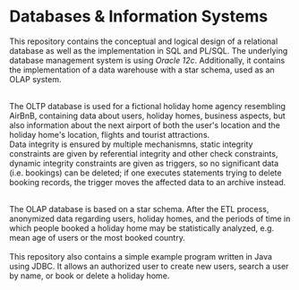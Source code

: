 <h1>Databases & Information Systems</h1>

This repository contains the conceptual and logical design of a relational database as well as the implementation in SQL and PL/SQL. 
The underlying database management system is using <i>Oracle 12c</i>. Additionally, it contains the implementation of a data warehouse with a star schema, used as an OLAP system.<br><br>

The OLTP database is used for a fictional holiday home agency resembling AirBnB, containing data about users, 
holiday homes, business aspects, but also information about the next airport of both the user's location and the 
holiday home's location, flights and tourist attractions. <br>
Data integrity is ensured by multiple mechanismns, 
static integrity constraints are given by referential integrity and other check constraints, dynamic integrity constraints are given as triggers, 
so no significant data (i.e. bookings) can be deleted; if one executes statements trying to delete booking records, 
the trigger moves the affected data to an archive instead. <br><br>

The OLAP database is based on a star schema. After the ETL process, anonymized data regarding users, holiday homes, and the periods of time in which people booked a holiday home may be statistically analyzed, e.g. mean age of users or the most booked country. <br><br>
This repository also contains a simple example program written in Java using JDBC. It allows an authorized user to create new users, search a user by name, or book or delete a holiday home.
